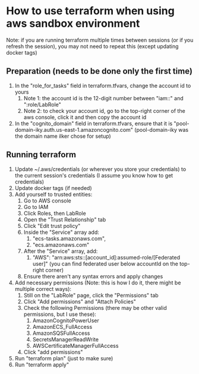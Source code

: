 # How to use terraform when using aws sandbox environment

Note: if you are running terraform multiple times between sessions (or if you refresh the session), you may not need to repeat this (except updating docker tags)

## Preparation (needs to be done only the first time)

1. In the "role_for_tasks" field in terraform.tfvars, change the account id to yours
   1. Note 1: the account id is the 12-digit number between "iam::" and ":role/LabRole"
   2. Note 2: to check your account id, go to the top-right corner of the aws console, click it and then copy the account id
2. In the "cognito_domain" field in terraform.tfvars, ensure that it is "pool-domain-iky.auth.us-east-1.amazoncognito.com" (pool-domain-iky was the domain name ilker chose for setup)

## Running terraform

1. Update ~/.aws/credentials (or wherever you store your credentials) to the current session's credentials (I assume you know how to get credentials)
2. Update docker tags (if needed)
3. Add yourself to trusted entities:
   1. Go to AWS console
   2. Go to IAM
   3. Click Roles, then LabRole
   4. Open the "Trust Relationship" tab
   5. Click "Edit trust policy"
   6. Inside the "Service" array add:
      1. "ecs-tasks.amazonaws.com",
      2. "ecs.amazonaws.com"
   7. After the "Service" array, add:
      1. "AWS": "arn:aws:sts::[account_id]:assumed-role/[Federated user]" (you can find federated user below accountId on the top-right corner)
   8. Ensure there aren't any syntax errors and apply changes
4. Add necessary permissions (Note: this is how I do it, there might be multiple correct ways):
   1. Still on the "LabRole" page, click the "Permissions" tab
   2. Click "Add permissions" and "Attach Policies"
   3. Check the following Permissions (there may be other valid permissions, but I use these):
      1. AmazonCognitoPowerUser
      2. AmazonECS_FullAccess
      3. AmazonSQSFullAccess
      4. SecretsManagerReadWrite
      5. AWSCertificateManagerFullAccess
   4. Click "add permissions"
5. Run "terraform plan" (just to make sure)
6. Run "terraform apply"
